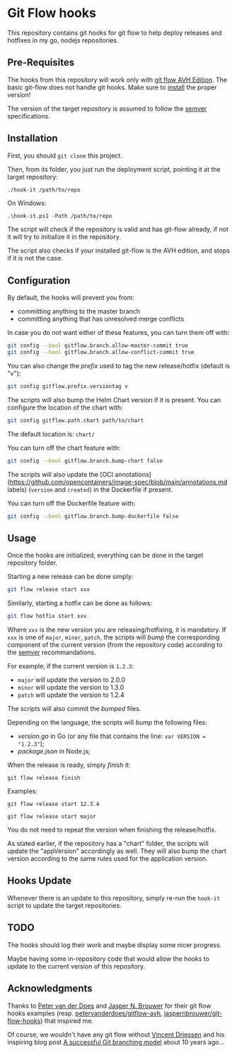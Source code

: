 # Git Flow hooks

This repository contains git hooks for git flow to help deploy releases and hotfixes in my go, nodejs repositories.

## Pre-Requisites

The hooks from this repository will work only with [git flow AVH Edition](https://github.com/petervanderdoes/gitflow-avh). The basic git-flow does not handle git hooks. Make sure to [install](https://github.com/petervanderdoes/gitflow-avh/wiki/Installation) the proper version!

The version of the target repository is assumed to follow the [semver](https://semver.org) specifications.

## Installation

First, you should `git clone` this project.

Then, from its folder, you just run the deployment script, pointing it at the target repository:  
```bash
./hook-it /path/to/repo
```  
On Windows:
```posh
.\hook-it.ps1 -Path /path/to/repo
```

The script will check if the repository is valid and has git-flow already, if not it will try to initialize it in the repository.

The script also checks if your installed git-flow is the AVH edition, and stops if it is not the case.

## Configuration

By default, the hooks will prevent you from:
- committing anything to the master branch
- committing anything that has unresolved merge conflicts

In case you do not want either of these features, you can turn them off with:
```bash
git config --bool gitflow.branch.allow-master-commit true
git config --bool gitflow.branch.allow-conflict-commit true
```

You can also change the _prefix_ used to tag the new release/hotfix (default is "v"):
```bash
git config gitflow.prefix.versiontag v
```

The scripts will also bump the Helm Chart version if it is present. You can configure the location of the chart with:  
```bash
git config gitflow.path.chart path/to/chart
```
The default location is: `chart/`

You can turn off the chart feature with:
```bash
git config --bool gitflow.branch.bump-chart false
```

The scripts will also update the [OCI annotations](https://github.com/opencontainers/image-spec/blob/main/annotations.md labels) (`version` and `created`) in the Dockerfile if present.

You can turn off the Dockerfile feature with:
```bash
git config --bool gitflow.branch.bump-dockerfile false
```


## Usage

Once the hooks are initialized, everything can be done in the target repository folder.

Starting a new release can be done simply:
```bash
git flow release start xxx
```

Similarly, starting a hotfix can be done as follows:
```bash
git flow hotfix start xxx
```

Where `xxx` is the new version you are releasing/hotfixing, it is mandatory. If `xxx` is one of `major`, `minor`, `patch`, the scripts will _bump_ the corresponding component of the current version (from the repository code) according to the [semver](https://semver.org) recommandations.

For example, if the current version is `1.2.3`:
- `major` will update the version to 2.0.0
- `minor` will update the version to 1.3.0
- `patch` will update the version to 1.2.4

The scripts will also commit the _bumped_ files.

Depending on the language, the scripts will _bump_ the following files:
- _version.go_ in Go (or any file that contains the line: `var VERSION = "1.2.3"`);
- _package.json_ in Node.js;

When the release is ready, simply _finish_ it:
```console
git flow release finish
```

Examples:
```console
git flow release start 12.3.4
```
```console
git flow release start major
```

You do not need to repeat the version when finishing the release/hotfix.

As stated earlier, if the repository has a "chart" folder, the scripts will update the "appVersion" accordingly as well.
They will also bump the chart version according to the same rules used for the application version.

## Hooks Update

Whenever there is an update to this repository, simply re-run the `hook-it` script to update the target repositories.

## TODO

The hooks should log their work and maybe display some nicer progress.

Maybe having some in-repository code that would allow the hooks to update to the current version of this repository.

## Acknowledgments

Thanks to [Peter van der Does](https://github.com/petervanderdoes) and [Jasper N. Brouwer](https://github.com/jaspernbrouwer) for their git flow hooks examples (resp. [petervanderdoes/gitflow-avh](https://github.com/petervanderdoes/gitflow-avh), [jaspernbrouwer/git-flow-hooks](https://github.com/jaspernbrouwer/git-flow-hooks)) that inspired me.

Of course, we wouldn't have any git flow without [Vincent Driessen](https://nvie.com/about) and his inspiring blog post [A successful Git branching model](https://nvie.com/posts/a-successful-git-branching-model) about 10 years ago...
